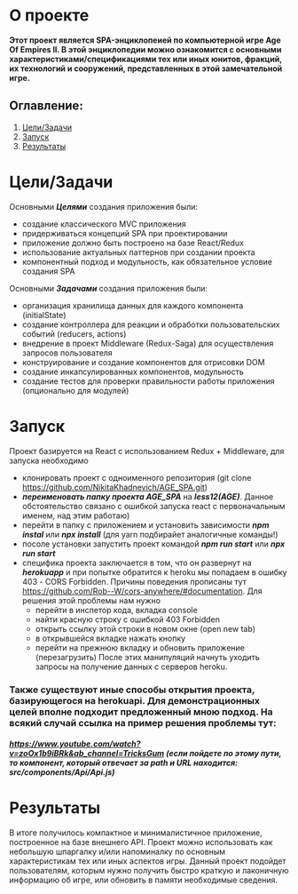 # O проекте

__Этот проект является SPA-энциклопеией по компьютерной игре Age Of Empires II. В этой энциклопедии можно ознакомится с основными характеристиками/спецификациями тех или иных юнитов, фракций, их технологий и сооружений, представленных в этой замечательной игре.__

## Оглавление:
1. [Цели/Задачи](#Цели/Задачи)
2. [Запуск](#Запуск)
3. [Результаты](#Результаты) 

# Цели/Задачи
Основными ***Целями*** создания приложения были:
- создание классического MVC приложения
- придерживаться концепций SPA при проектировании
- приложение должно быть построено на базе React/Redux
- использование актуальных паттернов при создании проекта
- компонентный подход и модульность, как обязательное условие создания SPA

Основными ***Задачами*** создания приложения были:
- организация хранилища данных для каждого компонента (initialState)
- создание контроллера для реакции и обработки пользовательских событий (reducers, aсtions)
- внедрение в проект Middleware (Redux-Saga) для осуществления запросов пользователя
- конструирование и создание компонентов для отрисовки DOM
- создание инкапсулированных компонентов, модульность 
- создание тестов для проверки правильности работы приложения (опционально для модулей)

# Запуск
Проект базируется на React с использованием Redux + Middleware, для запуска необходимо
- клонировать проект с одноименного репозитория (git clone https://github.com/NikitaKhadnevich/AGE_SPA.git)
- ***переименовать папку проекта AGE_SPA*** на ***less12(AGE)***. Данное обстоятельство связано с ошибкой запуска react с первоначальным именем, над этим работаю)
- перейти в папку с приложением и установить зависимости ***npm instal*** или ***npx install*** (для yarn подбирайет аналогичные команды!)
- посоле установки запустить проект командой ***npm run start*** или ***npx run start*** 
- специфика проекта заключается в том, что он развернут на ***herokuapp*** и при попытке обратится к heroku мы попадаем в ошибку 403 - CORS Forbidden. Причины поведения прописаны тут
https://github.com/Rob--W/cors-anywhere/#documentation. Для решения этой проблемы нам нужно
    - перейти в инспетор кода, вкладка console
    - найти красную строку с ошибкой 403 Forbidden
    - открыть ссылку этой строки в новом окне (open new tab)
    - в открывшейся вкладке нажать кнопку
    - перейти на прежнюю вкладку и обновить приложение (перезагрузить)
После этих манипуляций начнуть уходить запросы на получение данных с серверов heroku. 
### Также существуют иные способы открытия проекта, базирующегося на herokuapi. Для демонстрационных целей вполне подходит предложенный мною подход. На всякий случай ссылка на пример решения проблемы тут:
##### https://www.youtube.com/watch?v=zoOx1b9iBRk&ab_channel=TricksGum (если пойдете по этому пути, то компонент, который отвечает за path и URL находится: src/components/Api/Api.js)

# Результаты
В итоге получилось компактное и минималистичное приложение, построенное на базе внешнего API. Проект можно использовать как небольшую шпаргалку и/или напоминалку по основным характеристикам тех или иных аспектов игры. Данный проект подойдет пользователям, которым нужно получить быстро краткую и лаконичную информацию об игре, или обновить в памяти необходимые сведения.
